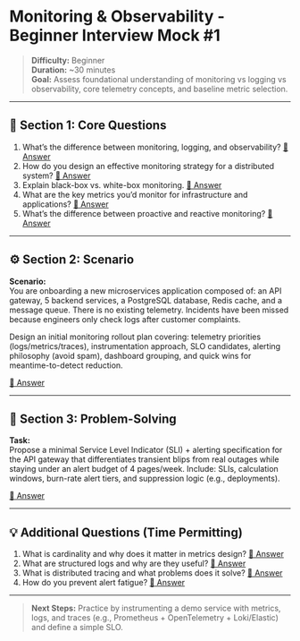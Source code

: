 # Monitoring & Observability - Beginner Interview Mock #1

> **Difficulty:** Beginner  
> **Duration:** ~30 minutes  
> **Goal:** Assess foundational understanding of monitoring vs logging vs observability, core telemetry concepts, and baseline metric selection.

---

## 🧠 Section 1: Core Questions

1. What’s the difference between monitoring, logging, and observability? [📖 Answer](mock_1_answers.md#1-whats-the-difference-between-monitoring-logging-and-observability)
2. How do you design an effective monitoring strategy for a distributed system? [📖 Answer](mock_1_answers.md#2-how-do-you-design-an-effective-monitoring-strategy-for-a-distributed-system)
3. Explain black-box vs. white-box monitoring. [📖 Answer](mock_1_answers.md#3-explain-black-box-vs-white-box-monitoring)
4. What are the key metrics you’d monitor for infrastructure and applications? [📖 Answer](mock_1_answers.md#4-what-are-the-key-metrics-youd-monitor-for-infrastructure-and-applications)
5. What’s the difference between proactive and reactive monitoring? [📖 Answer](mock_1_answers.md#5-whats-the-difference-between-proactive-and-reactive-monitoring)

---

## ⚙️ Section 2: Scenario

**Scenario:**  
You are onboarding a new microservices application composed of: an API gateway, 5 backend services, a PostgreSQL database, Redis cache, and a message queue. There is no existing telemetry. Incidents have been missed because engineers only check logs after customer complaints.

Design an initial monitoring rollout plan covering: telemetry priorities (logs/metrics/traces), instrumentation approach, SLO candidates, alerting philosophy (avoid spam), dashboard grouping, and quick wins for meantime-to-detect reduction.

[📖 Answer](mock_1_answers.md#️-section-2-scenario---answer)

---

## 🧩 Section 3: Problem-Solving

**Task:**  
Propose a minimal Service Level Indicator (SLI) + alerting specification for the API gateway that differentiates transient blips from real outages while staying under an alert budget of 4 pages/week. Include: SLIs, calculation windows, burn-rate alert tiers, and suppression logic (e.g., deployments).

[📖 Answer](mock_1_answers.md#-section-3-problem-solving---answer)

---

## 💡 Additional Questions (Time Permitting)

1. What is cardinality and why does it matter in metrics design? [📖 Answer](mock_1_answers.md#1-what-is-cardinality-and-why-does-it-matter-in-metrics-design)
2. What are structured logs and why are they useful? [📖 Answer](mock_1_answers.md#2-what-are-structured-logs-and-why-are-they-useful)
3. What is distributed tracing and what problems does it solve? [📖 Answer](mock_1_answers.md#3-what-is-distributed-tracing-and-what-problems-does-it-solve)
4. How do you prevent alert fatigue? [📖 Answer](mock_1_answers.md#4-how-do-you-prevent-alert-fatigue)

---

> **Next Steps:** Practice by instrumenting a demo service with metrics, logs, and traces (e.g., Prometheus + OpenTelemetry + Loki/Elastic) and define a simple SLO.
